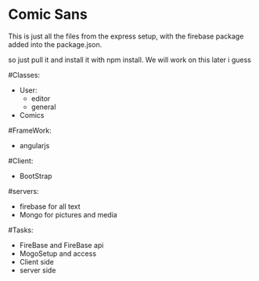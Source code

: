 # Comic Sans

This is just all the files from the express setup, with the firebase package added into the package.json. 

so just pull it and install it with npm install. We will work on this later i guess


#Classes:
  - User:
      - editor
      - general
  - Comics

#FrameWork:
  - angularjs

#Client:
  - BootStrap

#servers:
  - firebase for all text 
  - Mongo for pictures and media

#Tasks:
  - FireBase and FireBase api
  - MogoSetup and access
  - Client side
  - server side
